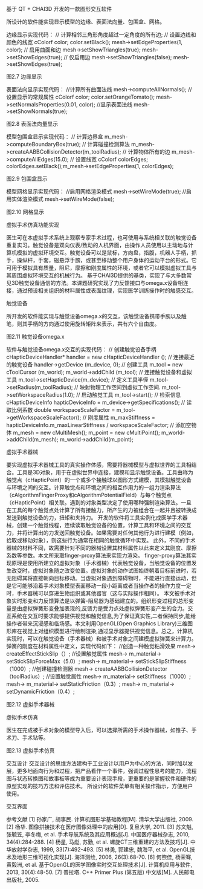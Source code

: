 基于 QT + CHAI3D 开发的一款图形交互软件



所设计的软件能实现显示模型的边缘、表面法向量、包围盒、网格。

边缘显示实现代码：
// 计算相邻三角形角度超过一定角度的所有边;
// 设置边线和颜色的线宽
cColorf color;
color.setBlack();
mesh->setEdgeProperties(1, color); 
// 启用曲面和边
mesh->setShowTriangles(true);
mesh->setShowEdges(true);
// 仅启用边
mesh->setShowTriangles(false);
mesh->setShowEdges(true);

 
图2.7 边缘显示


表面法向显示实现代码：
//计算所有曲面法线
mesh->computeAllNormals();
//设置显示的常规属性
cColorf color;
color.setOrangeTomato();
mesh->setNormalsProperties(0.01, color);
//显示表面法线
mesh->setShowNormals(true);
 
图2.8 表面法向量显示


模型包围盒显示实现代码：
// 计算边界盒
        m_mesh->computeBoundaryBox(true);
// 计算碰撞检测算法
        m_mesh->createAABBCollisionDetector(m_toolRadius);
// 计算物体所有的边
        m_mesh->computeAllEdges(15.0);
// 设置线宽
        cColorf colorEdges;
        colorEdges.setBlack();m_mesh->setEdgeProperties(1, colorEdges);
 
 
图2.9 包围盒显示


模型网格显示实现代码：
//启用网格渲染模式
mesh->setWireMode(true);
//启用实体渲染模式
mesh->setWireMode(false);
 
图2.10 网格显示

虚拟手术仿真功能实现

 医生可在本虚拟手术系统上观察专家手术过程，也可使用与系统相关联的触觉设备重复实习。触觉设备是双向仪表/致动的人机界面，由操作人员使用以主动地与计算机模拟的虚拟环境交互。触觉设备可以是鼠标，方向盘，指腹，机器人手柄，抓手，操纵杆，手套，磁悬浮手腕，或甚至移动整个用户身体的运动平台的形式。它可用于模拟具有质量，阻尼，摩擦和刚度属性的环境，或者它可以模拟虚拟工具与其周围虚拟环境交互的机械行为。
基于CHAI3D提供的基类，实现了与大多数常见3D触觉设备通信的方法。本课题研究实现了力反馈接口与omega.x设备相连接，通过预设相关组织的材料属性或表面纹理，实现医学训练操作时的触感交互。

触觉设备

所开发的软件能实现与触觉设备omega.x的交互，该触觉设备携带手腕以及触笔，则其手柄的方向通过使用旋转矩阵来表示，共有六个自由度。
 
图2.11 触觉设备omega.x

软件与触觉设备omega.x交互的实现代码：
	// 创建触觉设备手柄
    cHapticDeviceHandler* handler = new cHapticDeviceHandler ();
	// 连接最近的触觉设备
    handler->getDevice (m_device, 0);
	// 创建工具
    m_tool = new cToolCursor (m_world);
    m_world->addChild (m_tool);
	// 连接触觉设备和虚拟工具
    m_tool->setHapticDevice(m_device);
	// 定义工具半径
    m_tool->setRadius(m_toolRadius);
	// 映射物理工作空间到虚拟工作空间.
    m_tool->setWorkspaceRadius(1.0);
	// 启动触觉工具
    m_tool->start();
	// 检索信息
    cHapticDeviceInfo hapticDeviceInfo = m_device->getSpecifications();
	// 读取比例系数
    double workspaceScaleFactor = m_tool->getWorkspaceScaleFactor();
	// 刚度属性
    m_maxStiffness = hapticDeviceInfo.m_maxLinearStiffness / workspaceScaleFactor;
	// 添加空物体
    m_mesh = new cMultiMesh();
    m_point = new cMultiPoint();
    m_world->addChild(m_mesh);
m_world->addChild(m_point);

虚拟手术器械

要实现虚拟手术器械工具的真实操作体感，需要将器械模型与虚拟世界的工具相结合。工具是3D对象，用于在虚拟世界中连接，建模和显示触觉设备。工具由称为触觉点（cHapticPoint）的一个或多个接触球以图形方式建模，其模拟触觉设备与环境之间的交互。计算触觉点和环境之间的相互作用力的一组力渲染算法（cAlgorithmFingerProxy和cAlgorithmPotentialField）与每个触觉点（cHapticPoint）相关联。遇到的对象类型决定了使用哪种强制渲染算法。一旦在工具的每个触觉点处计算了所有接触力，所产生的力被组合在一起并且被转换成发送到触觉设备的力，扭矩和夹持力。
开发的软件将工具实例化成医学手术器械，创建一个触觉线程，连续读取触觉设备的位置，计算工具和环境之间的交互力，并将计算出的力发送回触觉设备。如果需要对任何其他行为进行建模（例如，拾取或移动对象），则这些行为通常在相同的触觉循环中实现。
此外，不同的手术器械的材料不同，故需要针对不同的器械设置其材料属性以此来定义其刚度、摩擦系数等参数。本文所采取finger-proxy算法来实现力渲染。
finger-proxy算法其实现原理是使用所建立的虚拟对象（手术器械）代表触觉设备，当触觉设备的位置发生改变时，虚拟对象随之改变位置。虚拟对象的动作试图始终朝着目标前进时，若无阻碍其将直接朝向目标移动。当虚拟对象遇到障碍物时，不能进行直接运动，但是它可能够沿着手术对象模型表面移动一段小距离或者当操作者的操作力度一定时，手术器械可以穿进生物组织或其他器官（这与实际操作相同）。
本文被手术对象实时形变和力反馈算法是以弹簧-阻尼器为基础建立的。组织形变过程的总形变量是由虚拟弹簧形变叠加表现的,反馈力是受力点处虚拟弹簧形变产生的合力。交互系统在交互时要求能够提供视觉和触觉信息,为了保证真实性,二者保持同步,能给操作者带来沉浸感和临场感。本文利用OpenGL(Open Graphics Library)三维图形库在视觉上对组织模型进行绘制渲染,通过显示器提供视觉信息。总之，计算机实现时，可以在触觉设备（手术器械）和被手术对象之间建模虚拟弹簧来计算力。
弹簧的刚度在材料属性中定义，实现代码如下：
//创造一种触觉粘滑效果
mesh-> createEffectStickSlip（）;
//设置触觉属性
mesh-> m_material-> setStickSlipForceMax（5.0）;
mesh-> m_material-> setStickSlipStiffness（1000）;
//创建碰撞检测器
mesh-> createAABBCollisionDetector（toolRadius）;
//设置触觉属性
mesh-> m_material-> setStiffness（1000）;
mesh-> m_material-> setStaticFriction（0.3）;
mesh-> m_material-> setDynamicFriction（0.4）;

 
图2.12 虚拟手术器械

虚拟手术仿真

医生在完成被手术对象的模型导入后，可以选择所需的手术操作器械，如锥子、手术刀、手术钻等。
 
图2.13 虚拟手术仿真


交互设计
交互设计的思维方法建构于工业设计以用户为中心的方法，同时加以发展，更多地面向行为和过程，把产品看作一个事件，强调过程性思考的能力，流程图与状态转换图和故事板等成为重要设计表现手段，更重要的是掌握软件和硬件的原型实现的技巧方法和评估技术。
所设计的软件菜单有相关操作指示，方便用户使用。
 
交互界面 





参考文献
[1] 孙家广, 胡事民. 计算机图形学基础教程[M]. 清华大学出版社, 2009. 
[2] 杨华. 图像拼接技术在医疗图像处理中的应用[D]. 复旦大学, 2011.
[3] 苏文魁, 张毓笠, 李冬梅, et al. 手术导航系统及其应用概述[J]. 中国医疗器械杂志, 2010, 34(4):284-288. 
[4] 杨星, 马彪, 苏勤, et al. 螺旋CT三维重建的方法及技巧[J]. 中华放射学杂志, 1999, 33(7):492-493. 
[5] 林勇, 郭建忠, 魏海平, et al. OpenGL技术及地形三维可视化实现[J]. 海洋测绘, 2006, 26(3):68-70. 
[6] 何煦佳, 杨荣骞, 黄毅洲, et al. 基于OpenGL的医学图像实时交互处理技术[J]. 计算机应用与软件, 2013, 30(4):48-50. 
[7] 普拉塔. C++ Primer Plus (第五版) 中文版[M]. 人民邮电出版社, 2005.

